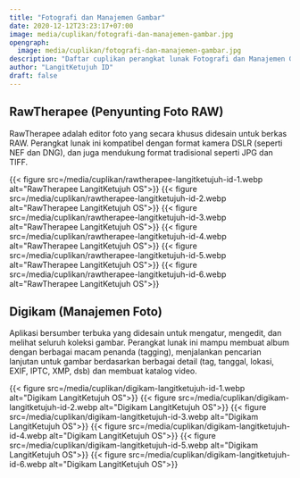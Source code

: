 ```yaml
---
title: "Fotografi dan Manajemen Gambar"
date: 2020-12-12T23:23:17+07:00
image: media/cuplikan/fotografi-dan-manajemen-gambar.jpg
opengraph:
  image: media/cuplikan/fotografi-dan-manajemen-gambar.jpg
description: "Daftar cuplikan perangkat lunak Fotografi dan Manajemen Gambar di LangitKetujuh OS"
author: "LangitKetujuh ID"
draft: false
---
```


## RawTherapee (Penyunting Foto RAW)

RawTherapee adalah editor foto yang secara khusus didesain untuk berkas RAW. Perangkat lunak ini kompatibel dengan format kamera DSLR (seperti NEF dan DNG), dan juga mendukung format tradisional seperti JPG dan TIFF.

{{< figure src=/media/cuplikan/rawtherapee-langitketujuh-id-1.webp alt="RawTherapee LangitKetujuh OS">}}
{{< figure src=/media/cuplikan/rawtherapee-langitketujuh-id-2.webp alt="RawTherapee LangitKetujuh OS">}}
{{< figure src=/media/cuplikan/rawtherapee-langitketujuh-id-3.webp alt="RawTherapee LangitKetujuh OS">}}
{{< figure src=/media/cuplikan/rawtherapee-langitketujuh-id-4.webp alt="RawTherapee LangitKetujuh OS">}}
{{< figure src=/media/cuplikan/rawtherapee-langitketujuh-id-5.webp alt="RawTherapee LangitKetujuh OS">}}
{{< figure src=/media/cuplikan/rawtherapee-langitketujuh-id-6.webp alt="RawTherapee LangitKetujuh OS">}}

## Digikam (Manajemen Foto)

Aplikasi bersumber terbuka yang didesain untuk mengatur, mengedit, dan melihat seluruh koleksi gambar. Perangkat lunak ini mampu membuat album dengan berbagai macam penanda (tagging), menjalankan pencarian lanjutan untuk gambar berdasarkan berbagai detail (tag, tanggal, lokasi, EXIF, IPTC, XMP, dsb) dan membuat katalog video.

{{< figure src=/media/cuplikan/digikam-langitketujuh-id-1.webp alt="Digikam LangitKetujuh OS">}}
{{< figure src=/media/cuplikan/digikam-langitketujuh-id-2.webp alt="Digikam LangitKetujuh OS">}}
{{< figure src=/media/cuplikan/digikam-langitketujuh-id-3.webp alt="Digikam LangitKetujuh OS">}}
{{< figure src=/media/cuplikan/digikam-langitketujuh-id-4.webp alt="Digikam LangitKetujuh OS">}}
{{< figure src=/media/cuplikan/digikam-langitketujuh-id-5.webp alt="Digikam LangitKetujuh OS">}}
{{< figure src=/media/cuplikan/digikam-langitketujuh-id-6.webp alt="Digikam LangitKetujuh OS">}}
